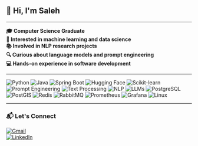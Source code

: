 ## 👋 Hi, I'm Saleh

---

**🎓 Computer Science Graduate**  
**🧠 Interested in machine learning and data science**  
**📚 Involved in NLP research projects**  
**🔍 Curious about language models and prompt engineering**  
**💻 Hands-on experience in software development**

---

<p align="left">
  <img src="https://img.shields.io/badge/Python-3776AB?style=for-the-badge&logo=python&logoColor=white" alt="Python">
  <img src="https://img.shields.io/badge/Java-ED8B00?style=for-the-badge&logo=openjdk&logoColor=white" alt="Java">
  <img src="https://img.shields.io/badge/Spring%20Boot-6DB33F?style=for-the-badge&logo=spring&logoColor=white" alt="Spring Boot">
  <img src="https://img.shields.io/badge/HuggingFace-FFD21F?style=for-the-badge&logo=huggingface&logoColor=black" alt="Hugging Face">
  <img src="https://img.shields.io/badge/Scikit--Learn-F7931E?style=for-the-badge&logo=scikit-learn&logoColor=white" alt="Scikit-learn">
  <img src="https://img.shields.io/badge/Prompt%20Engineering-4A90E2?style=for-the-badge" alt="Prompt Engineering">
  <img src="https://img.shields.io/badge/Text%20Processing-4A148C?style=for-the-badge&logo=semanticweb&logoColor=white" alt="Text Processing">
  <img src="https://img.shields.io/badge/NLP-9C27B0?style=for-the-badge&logo=openai&logoColor=white" alt="NLP">
  <img src="https://img.shields.io/badge/LLMs-5E35B1?style=for-the-badge&logo=readme&logoColor=white" alt="LLMs">
  <img src="https://img.shields.io/badge/PostgreSQL-336791?style=for-the-badge&logo=postgresql&logoColor=white" alt="PostgreSQL">
  <img src="https://img.shields.io/badge/PostGIS-0099CC?style=for-the-badge&logo=postgresql&logoColor=white" alt="PostGIS">
  <img src="https://img.shields.io/badge/Redis-D82C20?style=for-the-badge&logo=redis&logoColor=white" alt="Redis">
  <img src="https://img.shields.io/badge/RabbitMQ-FF6600?style=for-the-badge&logo=rabbitmq&logoColor=white" alt="RabbitMQ">
  <img src="https://img.shields.io/badge/Prometheus-E6522C?style=for-the-badge&logo=prometheus&logoColor=white" alt="Prometheus">
  <img src="https://img.shields.io/badge/Grafana-F46800?style=for-the-badge&logo=grafana&logoColor=white" alt="Grafana">
  <img src="https://img.shields.io/badge/Linux-000000?style=for-the-badge&logo=linux&logoColor=white" alt="Linux">
</p>

---

### 📬 Let's Connect

[![Gmail](https://img.shields.io/badge/Gmail-D14836?style=for-the-badge&logo=gmail&logoColor=white)](mailto:saleh.shakour.edu@gmail.com)  
[![LinkedIn](https://custom-icon-badges.demolab.com/badge/LinkedIn-0A66C2?logo=linkedin-white&logoColor=fff)](https://linkedin.com/in/your-profile)
